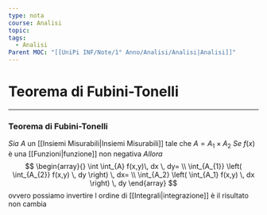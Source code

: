 ```yaml
---
type: nota
course: Analisi
topic: 
tags:
  - Analisi
Parent MOC: "[[UniPi INF/Note/1° Anno/Analisi/Analisi|Analisi]]"
---
```

# Teorema di Fubini-Tonelli
---

### Teorema di Fubini-Tonelli 
_Sia_ $A$ un [[Insiemi Misurabili|Insiemi Misurabili]] tale che $A = A_{1}\times A_{2}$
_Se_ $f(x)$ è una [[Funzioni|funzione]] non negativa
_Allora_ $$
\begin{array}{}
\int \int_{A}  f(x,y)\, dx  \, dy=  \\
\int_{A_{1}} \left( \int_{A_{2}}  f(x,y) \, dy \right) \, dx=  \\
\int_{A_2} \left( \int_{A_1}  f(x,y) \, dx \right) \, dy 
\end{array}
$$
ovvero possiamo invertire l ordine di [[Integrali|integrazione]] è il risultato non cambia